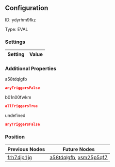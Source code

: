 # <nil>
## Configuration
ID:  ydyrhm9fkz

Type: EVAL 


### Settings
| Setting | Value  |
| :------------------------ | ---------------------------------------- |
 




### Additional Properties
a58tdqlgfb
 ```json 
anyTriggersFalse
```


b01n00fwkm
 ```json 
allTriggersTrue
```


undefined
 ```json 
anyTriggersFalse
```




### Position
| Previous Nodes | Future Nodes |
| :------------- | ------------ |
| [frh74jp1jg](./frh74jp1jg.md) | [a58tdqlgfb](./a58tdqlgfb.md), [xsm25p5qf7](./xsm25p5qf7.md) |